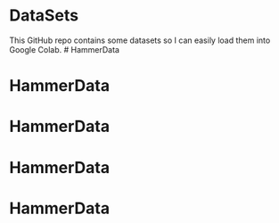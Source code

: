 # DataSets

This GitHub repo contains some datasets so I can easily load them into Google Colab. # HammerData
# HammerData
# HammerData
# HammerData
# HammerData
